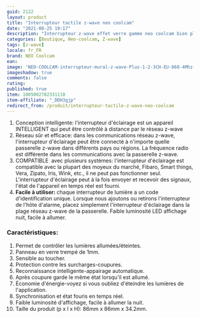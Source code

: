 ```yaml
---
guid: 2122
layout: product 
title: "Interrupteur tactile z-wave neo coolcam"
date: "2021-08-25 19:17"
description: "Interrupteur z-wave effet verre gamme neo coolcam bien placé qualité-prix"
categories: [Boutique, Neo-coolcam, Z-wave]
tags: [z-wave]
locale: fr_FR
brand: NEO Coolcam
ean: 
image: 'NEO-COOLCAM-interrupteur-mural-z-wave-Plus-1-2-3CH-EU-868-4Mhz-domotique.jpg'
imageshadow: true
comments: false
rating:  
published: true
item: 1005002782331110
item-affiliate: "_DDH3gjp"
redirect_from: /produit/interrupteur-tactile-z-wave-neo-coolcam
---
```



1. Conception intelligente: l'interrupteur d'éclairage est un appareil INTELLIGENT qui peut être contrôlé à distance par le réseau z-wave
2. Réseau sûr et efficace: dans les communications réseau z-wave, l'interrupteur d'éclairage peut être connecté à n'importe quelle passerelle z-wave dans différents pays ou régions. La fréquence radio est différente dans les communications avec la passerelle z-wave.
3. COMPATIBLE  avec plusieurs systèmes: l'interrupteur d'éclairage est compatible avec la plupart des moyeux du marché, Fibaro, Smart things, Vera, Zipato, Iris, Wink, etc., il ne peut pas fonctionner seul. L'interrupteur d'éclairage peut à la fois envoyer et recevoir des signaux, l'état de l'appareil en temps réel est fourni.
4. **Facile à utiliser:** chaque interrupteur de lumière a un code d'identification unique. Lorsque nous ajoutons ou retirons l'interrupteur de l'hôte d'alarme, placez simplement l'interrupteur d'éclairage dans la plage réseau z-wave de la passerelle. Faible luminosité LED affichage nuit, facile à allumer.

### Caractéristiques:

1. Permet de contrôler les lumières allumées/éteintes.
2. Panneau en verre trempé de 1mm.
3. Sensible au toucher.
4. Protection contre les surcharges-coupures.
5. Reconnaissance intelligente-appairage automatique.
6. Après coupure garde le même état lorsqu'il est allumé.
7. Économie d'énergie-voyez si vous oubliez d'éteindre les lumières de l'application.
8. Synchronisation et état fouris en temps réel.
9. Faible luminosité d'affichage, facile à allumer la nuit.
10. Taille du produit (p x l x H): 86mm x 86mm x 34.2mm.
